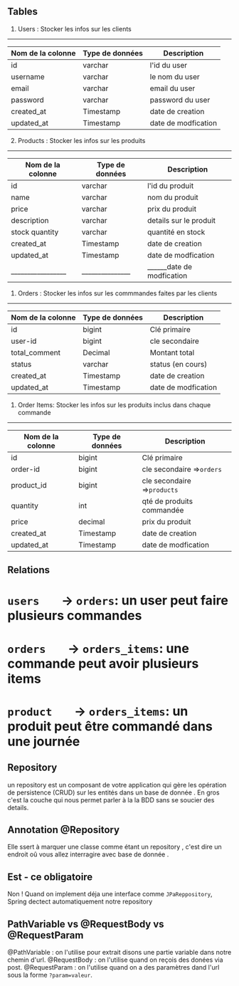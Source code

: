 ## Tables 
 1. Users : Stocker les infos sur les clients
   _____________________________________________________
  |Nom de la colonne|Type de données|Description        |
  |-----------------|---------------|-------------------|
  |id               |varchar        |l'id du user       |
  |username         |varchar        |le nom  du user    |
  |email            |varchar        |email du user      |
  |password         |varchar        |password du user   |
  |created_at       |Timestamp      |date de creation   |
  |updated_at       |Timestamp      |date de modfication|
  
   
 2. Products : Stocker les infos sur les produits
   
   __________________________________________________________
  |Nom de la colonne|Type de données|Description             |
  |-----------------|---------------|------------------------|
  |id               |varchar        |l'id du produit         |
  |name             |varchar        |nom du produit          |
  |price            |varchar        |prix du produit         |
  |description     |varchar        |details sur le produit  |
  |stock quantity  |varchar        |quantité en stock       |
  |created_at       |Timestamp      |date de creation        |
  |updated_at       |Timestamp      |date de modfication     |
  |_________________|_______________|______date de modfication     |
   

 1. Orders : Stocker les infos sur les commmandes faites par les clients

   _____________________________________________________
  |Nom de la colonne|Type de données|Description        |
  |-----------------|---------------|-------------------|
  |id               |bigint         |Clé primaire       |
  |user-id          |bigint         |cle secondaire     |
  |total_comment    |Decimal        |Montant total      |
  |status           |varchar        |status (en cours)  |
  |created_at       |Timestamp      |date de creation   |
  |updated_at       |Timestamp      |date de modfication|


 1. Order Items: Stocker les  infos sur les produits inclus dans chaque commande
   
   _________________________________________________________________
  |Nom de la colonne|Type de données|Description                    |
  |-----------------|---------------|-------------------------------|
  |id               |bigint         |Clé primaire                   |
  |order-id         |bigint         |cle secondaire =>`orders`      |
  |product_id       |bigint         |cle secondaire =>`products`    |
  |quantity         |int            |qté de produits commandée      |
  |price            |decimal        |prix du produit                |
  |created_at       |Timestamp      |date de creation               |
  |updated_at       |Timestamp      |date de modfication            |



## Relations

# `users   ` -> `orders`:  un user peut faire plusieurs commandes
# `orders   ` -> `orders_items`: une commande peut avoir plusieurs items
# `product   ` -> `orders_items`: un produit peut être commandé dans une journée




## Repository

 un repository est un composant de votre application qui gère les opération de persistence (CRUD) sur les entités dans un base de donnée . En gros c'est la couche qui nous permet parler à la la BDD sans se soucier des details.


 ## Annotation @Repository

 Elle ssert à marquer une classe comme étant un repository , c'est dire un endroit oû vous allez interragire avec base de donnée .

 ## Est - ce obligatoire 

 Non ! Quand on implement déja une interface comme ``JPaReppository``, Spring dectect automatiquement notre repository

## PathVariable vs @RequestBody vs @RequestParam

@PathVariable : on l'utilise pour extrait disons une partie variable dans notre chemin d'url.
@RequestBody  : on l'utilise quand on reçois des donées via post.
@RequestParam : on l'utilise quand on a des paramètres dand l'url sous la forme `?param=valeur`.